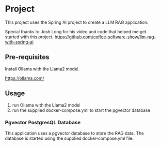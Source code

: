 # Project

This project uses the Spring AI project to create a LLM RAG application.

Special thanks to Josh Long for his video and code that helped me get started with this project.
https://github.com/coffee-software-show/llm-rag-with-spring-ai

## Pre-requisites
Install Ollama with the Llama2 model.

https://ollama.com/

## Usage
1. run Ollama with the Llama2 model
2. run the supplied docker-compose.yml to start the pgvector database

### Pgvector PostgresQL Database
This application uses a pgvector database to store the RAG data. The database is started using the supplied docker-compose.yml file.


